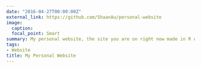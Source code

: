 ```yaml
---
date: "2016-04-27T00:00:00Z"
external_link: https://github.com/ShaanAu/personal-website
image:
  caption: 
  focal_point: Smart
summary: My personal website, the site you are on right now made in R using the blogdown package
tags: 
- Website
title: My Personal Website
---
```

